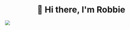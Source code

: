 <h1 align="center">👋 Hi there, I'm Robbie</h1>

<p align="left">
  <a href="#"><img src="https://discord.c99.nl/widget/theme-4/837306535813054464.png"></a>
</p>
